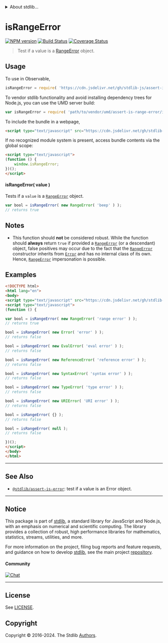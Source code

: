 <!--

@license Apache-2.0

Copyright (c) 2018 The Stdlib Authors.

Licensed under the Apache License, Version 2.0 (the "License");
you may not use this file except in compliance with the License.
You may obtain a copy of the License at

   http://www.apache.org/licenses/LICENSE-2.0

Unless required by applicable law or agreed to in writing, software
distributed under the License is distributed on an "AS IS" BASIS,
WITHOUT WARRANTIES OR CONDITIONS OF ANY KIND, either express or implied.
See the License for the specific language governing permissions and
limitations under the License.

-->


<details>
  <summary>
    About stdlib...
  </summary>
  <p>We believe in a future in which the web is a preferred environment for numerical computation. To help realize this future, we've built stdlib. stdlib is a standard library, with an emphasis on numerical and scientific computation, written in JavaScript (and C) for execution in browsers and in Node.js.</p>
  <p>The library is fully decomposable, being architected in such a way that you can swap out and mix and match APIs and functionality to cater to your exact preferences and use cases.</p>
  <p>When you use stdlib, you can be absolutely certain that you are using the most thorough, rigorous, well-written, studied, documented, tested, measured, and high-quality code out there.</p>
  <p>To join us in bringing numerical computing to the web, get started by checking us out on <a href="https://github.com/stdlib-js/stdlib">GitHub</a>, and please consider <a href="https://opencollective.com/stdlib">financially supporting stdlib</a>. We greatly appreciate your continued support!</p>
</details>

# isRangeError

[![NPM version][npm-image]][npm-url] [![Build Status][test-image]][test-url] [![Coverage Status][coverage-image]][coverage-url] <!-- [![dependencies][dependencies-image]][dependencies-url] -->

> Test if a value is a [RangeError][mdn-range-error] object.

<!-- Section to include introductory text. Make sure to keep an empty line after the intro `section` element and another before the `/section` close. -->

<section class="intro">

</section>

<!-- /.intro -->

<!-- Package usage documentation. -->



<section class="usage">

## Usage

To use in Observable,

```javascript
isRangeError = require( 'https://cdn.jsdelivr.net/gh/stdlib-js/assert-is-range-error@umd/browser.js' )
```

To vendor stdlib functionality and avoid installing dependency trees for Node.js, you can use the UMD server build:

```javascript
var isRangeError = require( 'path/to/vendor/umd/assert-is-range-error/index.js' )
```

To include the bundle in a webpage,

```html
<script type="text/javascript" src="https://cdn.jsdelivr.net/gh/stdlib-js/assert-is-range-error@umd/browser.js"></script>
```

If no recognized module system is present, access bundle contents via the global scope:

```html
<script type="text/javascript">
(function () {
    window.isRangeError;
})();
</script>
```

#### isRangeError( value )

Tests if a `value` is a [`RangeError`][mdn-range-error] object.

```javascript
var bool = isRangeError( new RangeError( 'beep' ) );
// returns true
```

</section>

<!-- /.usage -->

<!-- Package usage notes. Make sure to keep an empty line after the `section` element and another before the `/section` close. -->

<section class="notes">

## Notes

-   This function should **not** be considered robust. While the function should **always** return `true` if provided a [`RangeError`][mdn-range-error] (or a descendant) object, false positives may occur due to the fact that the [`RangeError`][mdn-range-error] constructor inherits from [`Error`][mdn-error] and has no internal class of its own. Hence, [`RangeError`][mdn-range-error] impersonation is possible.

</section>

<!-- /.notes -->

<!-- Package usage examples. -->

<section class="examples">

## Examples

<!-- eslint no-undef: "error" -->

```html
<!DOCTYPE html>
<html lang="en">
<body>
<script type="text/javascript" src="https://cdn.jsdelivr.net/gh/stdlib-js/assert-is-range-error@umd/browser.js"></script>
<script type="text/javascript">
(function () {

var bool = isRangeError( new RangeError( 'range error' ) );
// returns true

bool = isRangeError( new Error( 'error' ) );
// returns false

bool = isRangeError( new EvalError( 'eval error' ) );
// returns false

bool = isRangeError( new ReferenceError( 'reference error' ) );
// returns false

bool = isRangeError( new SyntaxError( 'syntax error' ) );
// returns false

bool = isRangeError( new TypeError( 'type error' ) );
// returns false

bool = isRangeError( new URIError( 'URI error' ) );
// returns false

bool = isRangeError( {} );
// returns false

bool = isRangeError( null );
// returns false

})();
</script>
</body>
</html>
```

</section>

<!-- /.examples -->

<!-- Section to include cited references. If references are included, add a horizontal rule *before* the section. Make sure to keep an empty line after the `section` element and another before the `/section` close. -->

<section class="references">

</section>

<!-- /.references -->

<!-- Section for related `stdlib` packages. Do not manually edit this section, as it is automatically populated. -->

<section class="related">

* * *

## See Also

-   <span class="package-name">[`@stdlib/assert-is-error`][@stdlib/assert/is-error]</span><span class="delimiter">: </span><span class="description">test if a value is an Error object.</span>

</section>

<!-- /.related -->

<!-- Section for all links. Make sure to keep an empty line after the `section` element and another before the `/section` close. -->


<section class="main-repo" >

* * *

## Notice

This package is part of [stdlib][stdlib], a standard library for JavaScript and Node.js, with an emphasis on numerical and scientific computing. The library provides a collection of robust, high performance libraries for mathematics, statistics, streams, utilities, and more.

For more information on the project, filing bug reports and feature requests, and guidance on how to develop [stdlib][stdlib], see the main project [repository][stdlib].

#### Community

[![Chat][chat-image]][chat-url]

---

## License

See [LICENSE][stdlib-license].


## Copyright

Copyright &copy; 2016-2024. The Stdlib [Authors][stdlib-authors].

</section>

<!-- /.stdlib -->

<!-- Section for all links. Make sure to keep an empty line after the `section` element and another before the `/section` close. -->

<section class="links">

[npm-image]: http://img.shields.io/npm/v/@stdlib/assert-is-range-error.svg
[npm-url]: https://npmjs.org/package/@stdlib/assert-is-range-error

[test-image]: https://github.com/stdlib-js/assert-is-range-error/actions/workflows/test.yml/badge.svg?branch=v0.2.2
[test-url]: https://github.com/stdlib-js/assert-is-range-error/actions/workflows/test.yml?query=branch:v0.2.2

[coverage-image]: https://img.shields.io/codecov/c/github/stdlib-js/assert-is-range-error/main.svg
[coverage-url]: https://codecov.io/github/stdlib-js/assert-is-range-error?branch=main

<!--

[dependencies-image]: https://img.shields.io/david/stdlib-js/assert-is-range-error.svg
[dependencies-url]: https://david-dm.org/stdlib-js/assert-is-range-error/main

-->

[chat-image]: https://img.shields.io/gitter/room/stdlib-js/stdlib.svg
[chat-url]: https://app.gitter.im/#/room/#stdlib-js_stdlib:gitter.im

[stdlib]: https://github.com/stdlib-js/stdlib

[stdlib-authors]: https://github.com/stdlib-js/stdlib/graphs/contributors

[umd]: https://github.com/umdjs/umd
[es-module]: https://developer.mozilla.org/en-US/docs/Web/JavaScript/Guide/Modules

[deno-url]: https://github.com/stdlib-js/assert-is-range-error/tree/deno
[deno-readme]: https://github.com/stdlib-js/assert-is-range-error/blob/deno/README.md
[umd-url]: https://github.com/stdlib-js/assert-is-range-error/tree/umd
[umd-readme]: https://github.com/stdlib-js/assert-is-range-error/blob/umd/README.md
[esm-url]: https://github.com/stdlib-js/assert-is-range-error/tree/esm
[esm-readme]: https://github.com/stdlib-js/assert-is-range-error/blob/esm/README.md
[branches-url]: https://github.com/stdlib-js/assert-is-range-error/blob/main/branches.md

[stdlib-license]: https://raw.githubusercontent.com/stdlib-js/assert-is-range-error/main/LICENSE

[mdn-error]: https://developer.mozilla.org/en-US/docs/Web/JavaScript/Reference/Global_Objects/Error

[mdn-range-error]: https://developer.mozilla.org/en-US/docs/Web/JavaScript/Reference/Global_Objects/RangeError

<!-- <related-links> -->

[@stdlib/assert/is-error]: https://github.com/stdlib-js/assert-is-error/tree/umd

<!-- </related-links> -->

</section>

<!-- /.links -->
